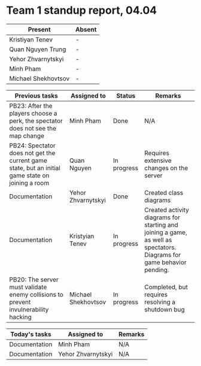 # Team 1 standup report, 04.04

| Present | Absent |
| - | - |
| Kristiyan Tenev | - |
| Quan Nguyen Trung | - |
| Yehor Zhvarnytskyi | - |
| Minh Pham | - |
| Michael Shekhovtsov | - |

| Previous tasks | Assigned to | Status | Remarks |
| - | - | - | - |
| PB23: After the players choose a perk, the spectator does not see the map change | Minh Pham | Done | N/A |
| PB24: Spectator does not get the current game state, but an initial game state on joining a room | Quan Nguyen | In progress | Requires extensive changes on the server |
| Documentation | Yehor Zhvarnytskyi | Done | Created class diagrams |
| Documentation | Kristyian Tenev | In progress | Created activity diagrams for starting and joining a game, as well as spectators. Diagrams for game behavior pending. |
| PB20: The server must validate enemy collisions to prevent invulnerability hacking | Michael Shekhovtsov | In progress | Completed, but requires resolving a shutdown bug |

| Today's tasks | Assigned to | Remarks |
| - | - | - |
| Documentation | Minh Pham | N/A |
| Documentation | Yehor Zhvarnytskyi | N/A |

